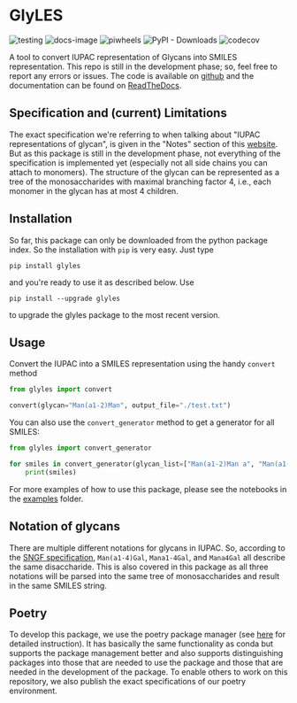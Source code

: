 # GlyLES

![testing](https://github.com/kalininalab/glyles/actions/workflows/test.yaml/badge.svg)
![docs-image](https://readthedocs.org/projects/glyles/badge/?version=latest)
![piwheels](https://img.shields.io/piwheels/v/glyles) 
![PyPI - Downloads](https://img.shields.io/pypi/dm/glyles) 
![codecov](https://codecov.io/gh/kalininalab/GlyLES/branch/main/graph/badge.svg)

A tool to convert IUPAC representation of Glycans into SMILES representation. This repo is still in the development 
phase; so, feel free to report any errors or issues. The code is available on 
[github](https://github.com/kalininalab/GlyLES/) and the documentation can be found on 
[ReadTheDocs](https://glyles.readthedocs.io/en/latest/index.html).

## Specification and (current) Limitations

The exact specification we're referring to when talking about "IUPAC representations of glycan", is given in the 
"Notes" section of this [website](https://www.ncbi.nlm.nih.gov/glycans/snfg.html). But as this package is still in the 
development phase, not everything of the specification is implemented yet (especially not all side chains you can 
attach to monomers). The structure of the glycan can be represented as a tree of the monosaccharides with maximal 
branching factor 4, i.e., each monomer in the glycan has at most 4 children.

## Installation

So far, this package can only be downloaded from the python package index. So the installation with `pip` is very easy.
Just type

``````shell
pip install glyles
``````

and you're ready to use it as described below. Use 

``````shell
pip install --upgrade glyles
``````

to upgrade the glyles package to the most recent version.

## Usage

Convert the IUPAC into a SMILES representation using the handy `convert` method

``````python
from glyles import convert

convert(glycan="Man(a1-2)Man", output_file="./test.txt")
``````

You can also use the `convert_generator` method to get a generator for all SMILES:

``````python
from glyles import convert_generator

for smiles in convert_generator(glycan_list=["Man(a1-2)Man a", "Man(a1-2)Man b"]):
    print(smiles)
``````

For more examples of how to use this package, please see the notebooks in the [examples](examples) folder. 

## Notation of glycans

There are multiple different notations for glycans in IUPAC. So, according to the 
[SNGF specification](https://www.ncbi.nlm.nih.gov/glycans/snfg.html), `Man(a1-4)Gal`, `Mana1-4Gal`, and `Mana4Gal` 
all describe the same disaccharide. This is also covered in this package as all three notations will be parsed into the 
same tree of monosaccharides and result in the same SMILES string.


## Poetry

To develop this package, we use the poetry package manager (see [here](https://python-poetry.org/) for detailed
instruction). It has basically the same functionality as conda but supports the package management better and also 
supports distinguishing packages into those that are needed to use the package and those that are needed in the 
development of the package. To enable others to work on this repository, we also publish the exact 
specifications of our poetry environment.
